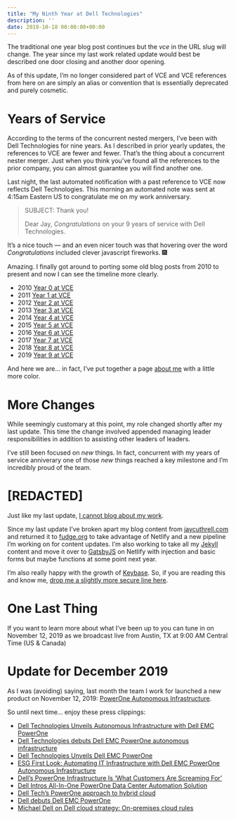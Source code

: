 ```yaml
---
title: "My Ninth Year at Dell Technologies"
description: ''
date: 2019-10-18 00:00:00+00:00
---
```


The traditional one year blog post continues but the *vce* in the URL slug will change. The year since my last work related update would best be described one door closing and another door opening.

As of this update, I’m no longer considered part of VCE and VCE references from here on are simply an alias or convention that is essentially deprecated and purely cosmetic.

Years of Service
================

According to the terms of the concurrent nested mergers, I’ve been with Dell Technologies for nine years. As I described in prior yearly updates, the references to VCE are fewer and fewer. That’s the thing about a concurrent nester merger. Just when you think you’ve found all the references to the prior company, you can almost guarantee you will find another one.

Last night, the last automated notification with a past reference to VCE now reflects Dell Technologies. This morning an automated note was sent at 4:15am Eastern US to congratulate me on my work anniversary.


> SUBJECT: Thank you!
> 
> Dear Jay, *Congratulations* on your 9 years of service with Dell Technologies.
> 
> 

It’s a nice touch — and an even nicer touch was that hovering over the word *Congratulations* included clever javascript fireworks. :fireworks:

Amazing. I finally got around to porting some old blog posts from 2010 to present and now I can see the timeline more clearly.

* 2010 [Year 0 at VCE](https://fudge.org/archive/private-clouds-ahead)
* 2011 [Year 1 at VCE](https://fudge.org/archive/my-first-year-at-vce)
* 2012 [Year 2 at VCE](https://fudge.org/archive/my-second-year-at-vce)
* 2013 [Year 3 at VCE](https://fudge.org/archive/my-third-year-at-vce)
* 2014 [Year 4 at VCE](https://fudge.org/archive/my-fourth-year-at-vce)
* 2015 [Year 5 at VCE](https://fudge.org/archive/my-fifth-year-at-vce)
* 2016 [Year 6 at VCE](https://fudge.org/archive/my-sixth-year-at-vce)
* 2017 [Year 7 at VCE](https://fudge.org/archive/my-seventh-year-at-vce)
* 2018 [Year 8 at VCE](https://fudge.org/archive/my-eighth-year-at-vce)
* 2019 [Year 9 at VCE](https://fudge.org/archive/my-ninth-year-at-vce)

And here we are… in fact, I’ve put together a page [about me](https://jaycuthrell.com/about/) with a little more color.

More Changes
============

While seemingly customary at this point, my role changed shortly after my last update. This time the change involved appended managing leader responsibilities in addition to assisting other leaders of leaders.

I’ve still been focused on *new* things. In fact, concurrent with my years of service anniverary one of those *new* things reached a key milestone and I’m incredibly proud of the team.

[REDACTED]
==========

Just like my last update, [I cannot blog about my work](https://jaycuthrell.com/disclosure).

Since my last update I’ve broken apart my blog content from [jaycuthrell.com](https://jaycuthrell.com) and returned it to [fudge.org](https://fudge.org) to take advantage of Netlify and a new pipeline I’m working on for content updates. I’m also working to take all my [Jekyll](https://jekyll.org) content and move it over to [GatsbyJS](https://gatsbyjs.org) on Netlify with injection and basic forms but maybe functions at some point next year.

I’m also really happy with the growth of [Keybase](https://keybase.io/jaycuthrell). So, if you are reading this and know me, [drop me a slightly more secure line here](https://jaycuthrell.com/contact/).

One Last Thing
==============

If you want to learn more about what I’ve been up to you can tune in on November 12, 2019 as we broadcast live from Austin, TX at 9:00 AM Central Time (US & Canada)

Update for December 2019
========================

As I was (avoiding) saying, last month the team I work for launched a new product on November 12, 2019: [PowerOne Autonomous Infrastructure](https://www.dellemc.com/en-us/converged-infrastructure/powerone.htm).

So until next time… enjoy these press clippings:

* [Dell Technologies Unveils Autonomous Infrastructure with Dell EMC PowerOne](https://corporate.delltechnologies.com/en-us/newsroom/announcements/detailpage.press-releases~usa~2019~11~20191112-dell-technologies-unveils-autonomous-infrastructure-with-dell-emc-powerone.htm#/filter-on/Country:en-us)
* [Dell Technologies debuts Dell EMC PowerOne autonomous infrastructure](https://www.zdnet.com/article/dell-technologies-debuts-powerone-autonomous-infrastructure/)
* [Dell Technologies Unveils Dell EMC PowerOne](https://www.storagereview.com/news/dell-technologies-unveils-dell-emc-powerone)
* [ESG First Look: Automating IT Infrastructure with Dell EMC PowerOne Autonomous Infrastructure](https://www.esg-global.com/validation/automating-it-Infrastructure-with-dell-emc-powerone-autonomous-infrastructure)
* [Dell’s PowerOne Infrastructure Is ‘What Customers Are Screaming For’](https://www.crn.com/news/data-center/dell-s-powerone-infrastructure-is-what-customers-are-screaming-for-)
* [Dell Intros All-In-One PowerOne Data Center Automation Solution](https://www.datacenterknowledge.com/dell-emc/dell-intros-all-one-powerone-data-center-automation-solution)
* [Dell Tech’s PowerOne approach to hybrid cloud](https://www.networkworld.com/article/3453727/dell-techs-powerone-approach-to-hybrid-cloud.html)
* [Dell debuts Dell EMC PowerOne](https://www.itworldcanada.com/article/dell-debuts-dell-emc-powerone-cto-says-competition-incapable-of-doing-what-were-doing-in-automation-space/423962)
* [Michael Dell on Dell cloud strategy: On-premises cloud rules](https://searchstorage.techtarget.com/news/252474002/Michael-Dell-on-Dell-cloud-strategy-On-premises-cloud-rules)
